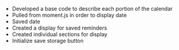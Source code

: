 * Developed a base code to describe each portion of the calendar
* Pulled from moment.js in order to display date
* Saved date
* Created a display for saved reminders
* Created individual sections for display
* Initialize save storage button